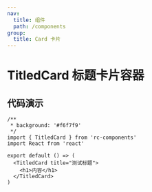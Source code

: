 ```yaml
---
nav:
  title: 组件
  path: /components
group:
  title: Card 卡片
---
```


# TitledCard 标题卡片容器

## 代码演示

```tsx
/**
 * background: '#f6f7f9'
 */
import { TitledCard } from 'rc-components'
import React from 'react'

export default () => (
  <TitledCard title="测试标题">
    <h1>内容</h1>
  </TitledCard>
)
```

<API exports='["default"]' ></API>

<!-- More skills for writing demo: https://d.umijs.org/guide/basic#write-component-demo -->
